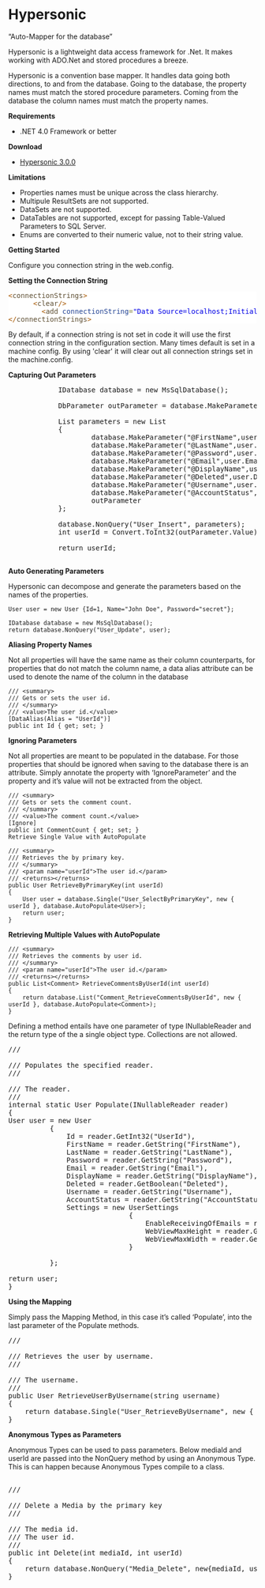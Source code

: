 Hypersonic
==========

“Auto-Mapper for the database”


Hypersonic is a lightweight data access framework for .Net. It makes working with ADO.Net and stored procedures a breeze.

Hypersonic is a convention base mapper. It handles data going both directions, to and from the database. Going to the database, the property names must match the stored procedure parameters. Coming from the database the column names must match the property names.

**Requirements**
- .NET 4.0 Framework or better

**Download**
- <a href="http://download.chuckconway.com/Hypersonic 3.0.0.zip" title="Download the latest version of Hypersonic" >Hypersonic 3.0.0</a>

**Limitations**

- Properties names must be unique across the class hierarchy.
- Multipule ResultSets are not supported.
- DataSets are not supported.
- DataTables are not supported, except for passing Table-Valued Parameters to SQL Server.
- Enums are converted to their numeric value, not to their string value.


**Getting Started**

Configure you connection string in the web.config.

**Setting the Connection String**

<pre style='color:#000000;background:#ffffff;'><span style='color:#a65700; '>&lt;</span><span style='color:#5f5035; '>connectionStrings</span><span style='color:#a65700; '>></span>
      <span style='color:#a65700; '>&lt;</span><span style='color:#5f5035; '>clear</span><span style='color:#a65700; '>/></span>
        <span style='color:#a65700; '>&lt;</span><span style='color:#5f5035; '>add</span> <span style='color:#274796; '>connectionString</span><span style='color:#808030; '>=</span><span style='color:#0000e6; '>"</span><span style='color:#0000e6; '>Data Source=localhost;Initial Catalog=Development.ThePhotoProject;User Id=joe;Password=cat;</span><span style='color:#0000e6; '>"</span> <span style='color:#274796; '>name</span><span style='color:#808030; '>=</span><span style='color:#0000e6; '>"</span><span style='color:#0000e6; '>SqlServer</span><span style='color:#0000e6; '>"</span> <span style='color:#a65700; '>/></span>
<span style='color:#a65700; '>&lt;/</span><span style='color:#5f5035; '>connectionStrings</span><span style='color:#a65700; '>></span>
</pre>

By default, if a connection string is not set in code it will use the first connection string in the configuration section. Many times default is set in a machine config. By using 'clear' it will clear out all connection strings set in the machine.config.


**Capturing Out Parameters**

<pre>
			IDatabase database = new MsSqlDatabase();
			
			DbParameter outParameter = database.MakeParameter("@Identity", 0, ParameterDirection.Output);

			List<DbParameter> parameters = new List<DbParameter> 
			{
					database.MakeParameter("@FirstName",user.FirstName),
					database.MakeParameter("@LastName",user.LastName),
					database.MakeParameter("@Password",user.Password),
					database.MakeParameter("@Email",user.Email),
					database.MakeParameter("@DisplayName",user.DisplayName),
					database.MakeParameter("@Deleted",user.Deleted),
					database.MakeParameter("@Username",user.Username),
					database.MakeParameter("@AccountStatus",AccountStatus.Public),
					outParameter
			};

			database.NonQuery("User_Insert", parameters);
			int userId = Convert.ToInt32(outParameter.Value);

			return userId;
			
</pre>


**Auto Generating Parameters**

Hypersonic can decompose and generate the parameters based on the names of the properties. 

    User user = new User {Id=1, Name="John Doe", Password="secret"};

    IDatabase database = new MsSqlDatabase();
    return database.NonQuery("User_Update", user);


**Aliasing Property Names**

Not all properties will have the same name as their column counterparts, for properties that do not match the column name, a data alias attribute can be used to denote the name of the column in the database


    /// <summary>
    /// Gets or sets the user id.
    /// </summary>
    /// <value>The user id.</value>
    [DataAlias(Alias = "UserId")]
    public int Id { get; set; }
  
**Ignoring Parameters**

Not all properties are meant to be populated in the database. For those properties that should be ignored when saving to the database there is an attribute. Simply annotate the property with ‘IgnoreParameter’ and the property and it’s value will not be extracted from the object.


    /// <summary>
    /// Gets or sets the comment count.
    /// </summary>
    /// <value>The comment count.</value>
    [Ignore]
    public int CommentCount { get; set; }
    Retrieve Single Value with AutoPopulate

    /// <summary>
    /// Retrieves the by primary key.
    /// </summary>
    /// <param name="userId">The user id.</param>
    /// <returns></returns>
    public User RetrieveByPrimaryKey(int userId)
    {
        User user = database.Single("User_SelectByPrimaryKey", new { userId }, database.AutoPopulate<User>);
        return user;
    }
    
**Retrieving Multiple Values with AutoPopulate**


    /// <summary>
    /// Retrieves the comments by user id.
    /// </summary>
    /// <param name="userId">The user id.</param>
    /// <returns></returns>
    public List<Comment> RetrieveCommentsByUserId(int userId)
    {
        return database.List("Comment_RetrieveCommentsByUserId", new { userId }, database.AutoPopulate<Comment>);
    }


Defining a method entails have one parameter of type INullableReader and the return type of the a single object type. Collections are not allowed.


<pre>
/// <summary>
/// Populates the specified reader.
/// </summary>
/// <param name="reader">The reader.</param>
/// <returns></returns>
internal static User Populate(INullableReader reader)
{
User user = new User
		  {
			  Id = reader.GetInt32("UserId"),
			  FirstName = reader.GetString("FirstName"),
			  LastName = reader.GetString("LastName"),
			  Password = reader.GetString("Password"),
			  Email = reader.GetString("Email"),
			  DisplayName = reader.GetString("DisplayName"),
			  Deleted = reader.GetBoolean("Deleted"),
			  Username = reader.GetString("Username"),
			  AccountStatus = reader.GetString("AccountStatus").ParseEnum<AccountStatus>(),
			  Settings = new UserSettings
							 {
								 EnableReceivingOfEmails = reader.GetBoolean("EnableReceivingOfEmails"),
								 WebViewMaxHeight = reader.GetInt16("WebViewMaxHeight"),
								 WebViewMaxWidth = reader.GetInt16("WebViewMaxWidth")
							 }

		  };

return user;
}
</pre>		


**Using the Mapping**

Simply pass the Mapping Method, in this case it’s called ‘Populate’, into the last parameter of the Populate methods.

<pre>
/// <summary>
/// Retrieves the user by username.
/// </summary>
/// <param name="username">The username.</param>
/// <returns></returns>
public User RetrieveUserByUsername(string username)
{
	return database.Single("User_RetrieveByUsername", new { username }, Populate);
}
</pre>		
		
**Anonymous Types as Parameters**

Anonymous Types can be used to pass parameters. Below mediaId and userId are passed into the NonQuery method by using an Anonymous Type. This is can happen because Anonymous Types compile to a class.


<pre>

/// <summary>
/// Delete a Media by the primary key
/// </summary>
/// <param name="mediaId">The media id.</param>
/// <param name="userId">The user id.</param>
/// <returns></returns>
public int Delete(int mediaId, int userId)
{
	return database.NonQuery("Media_Delete", new{mediaId, userId});
}
</pre>

